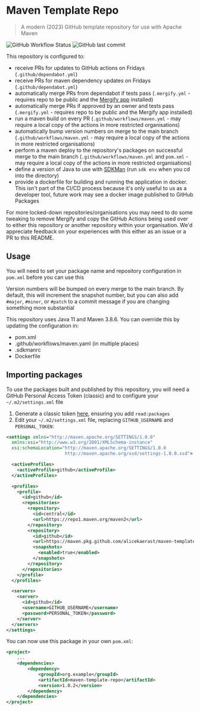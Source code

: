 # Maven Template Repo

> A modern (2023) GitHub template repository for use with Apache Maven

![GitHub Workflow Status](https://img.shields.io/github/actions/workflow/status/alicekaerast/maven-template-repo/maven.yaml) ![GitHub last commit](https://img.shields.io/github/last-commit/alicekaerast/maven-template-repo)

This repository is configured to:

* receive PRs for updates to GitHub actions on Fridays (`.github/dependabot.yml`)
* receive PRs for maven dependency updates on Fridays (`.github/dependabot.yml`)
* automatically merge PRs from dependabot if tests pass (`.mergify.yml` - requires repo to be public and the [Mergify app](https://mergify.com/) installed)
* automatically merge PRs if approved by an owner and tests pass (`.mergify.yml` - requires repo to be public and the Mergify app installed)
* run a maven build on every PR (`.github/workflows/maven.yml` - may require a local copy of the actions in more restricted organisations)
* automatically bump version numbers on merge to the main branch (`.github/workflows/maven.yml` - may require a local copy of the actions in more restricted organisations)
* perform a maven deploy to the repository's packages on successful merge to the main branch (`.github/workflows/maven.yml` and `pom.xml` - may require a local copy of the actions in more restricted organisations)
* define a version of Java to use with [SDKMan](https://sdkman.io/) (run `sdk env` when you cd into the directory)
* provide a dockerfile for building and running the application in docker. This isn't part of the CI/CD process because it's only useful to us as a developer tool, future work may see a docker image published to GitHub Packages

For more locked-down repositories/organisations you may need to do some tweaking to remove Mergify and copy the GitHub Actions being used over to either this repository or another repository within your organisation. We'd appreciate feedback on your experiences with this either as an issue or a PR to this README.

## Usage

You will need to set your package name and repository configuration in `pom.xml` before you can use this

Version numbers will be bumped on every merge to the main branch. By default, this will increment the snapshot number, but you can also add `#major`, `#minor`, or `#patch` to a commit message if you are changing something more substantial

This repository uses Java 11 and Maven 3.8.6. You can override this by updating the configuration in:

* pom.xml
* .github/workflows/maven.yaml (in multiple places)
* .sdkmanrc
* Dockerfile

## Importing packages

To use the packages built and published by this repository, you will need a GitHub Personal Access Token (classic) and to configure your `~/.m2/settings.xml` file

1. Generate a classic token [here](https://github.com/settings/tokens), ensuring you add `read:packages`
2. Edit your `~/.m2/settings.xml` file, replacing `GITHUB_USERNAME` and `PERSONAL_TOKEN`:

```xml
<settings xmlns="http://maven.apache.org/SETTINGS/1.0.0"
  xmlns:xsi="http://www.w3.org/2001/XMLSchema-instance"
  xsi:schemaLocation="http://maven.apache.org/SETTINGS/1.0.0
                      http://maven.apache.org/xsd/settings-1.0.0.xsd">

  <activeProfiles>
    <activeProfile>github</activeProfile>
  </activeProfiles>

  <profiles>
    <profile>
      <id>github</id>
      <repositories>
        <repository>
          <id>central</id>
          <url>https://repo1.maven.org/maven2</url>
        </repository>
        <repository>
          <id>github</id>
          <url>https://maven.pkg.github.com/alicekaerast/maven-template-repo</url>
          <snapshots>
            <enabled>true</enabled>
          </snapshots>
        </repository>
      </repositories>
    </profile>
  </profiles>

  <servers>
    <server>
      <id>github</id>
      <username>GITHUB_USERNAME</username>
      <password>PERSONAL_TOKEN</password>
    </server>
  </servers>
</settings>
```

You can now use this package in your own `pom.xml`:

```xml
<project>
    ...
    <dependencies>
        <dependency>
            <groupId>org.example</groupId>
            <artifactId>maven-template-repo</artifactId>
            <version>1.0.2</version>
        </dependency>
    </dependencies>
</project>
```
